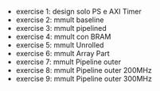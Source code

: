 * exercise 1: design solo PS e AXI Timer
* exercise 2: mmult baseline
* exercise 3: mmult pipelined
* exercise 4: mmult con BRAM
* exercise 5: mmult Unrolled
* exercise 6: mmult Array Part
* exercise 7: mmult Pipeline outer
* exercise 8: mmult Pipeline outer 200MHz
* exercise 9: mmult Pipeline outer 300MHz